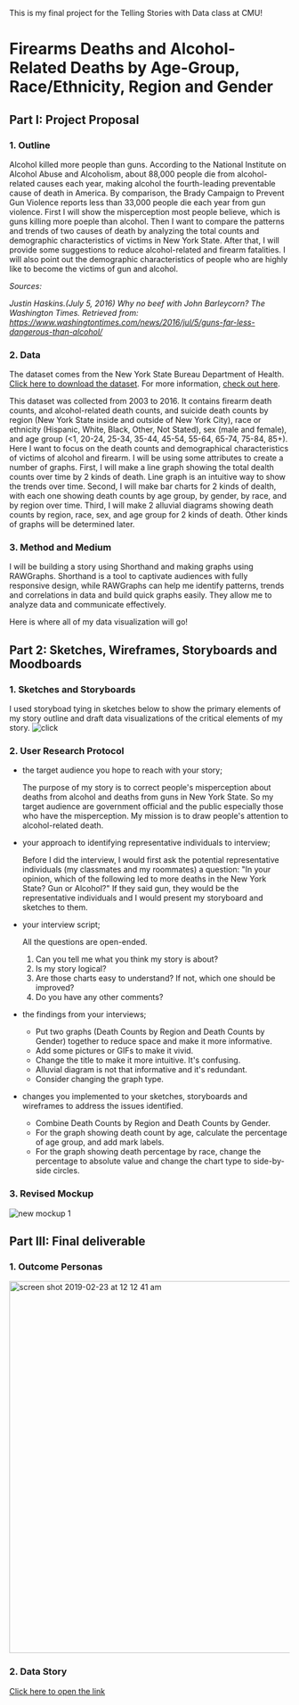 This is my final project for the Telling Stories with Data class at CMU!

# **Firearms Deaths and Alcohol-Related Deaths by Age-Group, Race/Ethnicity, Region and Gender**

## **Part I: Project Proposal**

### 1. Outline
Alcohol killed more people than guns. According to the National Institute on Alcohol Abuse and Alcoholism, about 88,000 people die from alcohol-related causes each year, making alcohol the fourth-leading preventable cause of death in America. By comparison, the Brady Campaign to Prevent Gun Violence reports less than 33,000 people die each year from gun violence. First I will show the misperception most people believe, which is guns killing more poeple than alcohol. Then I want to compare the patterns and trends of two causes of death by analyzing the total counts and demographic characteristics of victims in New York State. After that, I will provide some suggestions to reduce alcohol-related and firearm fatalities. I will also point out the demographic characteristics of people who are highly like to become the victims of gun and alcohol.

*Sources:*

*Justin Haskins.(July 5, 2016) Why no beef with John Barleycorn? The Washington Times. Retrieved from: https://www.washingtontimes.com/news/2016/jul/5/guns-far-less-dangerous-than-alcohol/*


### 2. Data
The dataset comes from the New York State Bureau Department of Health. [Click here to download the dataset](https://health.data.ny.gov/api/views/j6fz-a4ta/rows.csv?accessType=DOWNLOAD). For more information, [check out here](https://healthdata.gov/dataset/vital-statistics-suicide-deaths-age-group-raceethnicity-resident-county-region-and-gender).

This dataset was collected from 2003 to 2016. It contains firearm death counts, and alcohol-related death counts, and suicide death counts by region (New York State inside and outside of New York City), race or ethnicity (Hispanic, White, Black, Other, Not Stated), sex (male and female), and age group (<1, 20-24, 25-34, 35-44, 45-54, 55-64, 65-74, 75-84, 85+). Here I want to focus on the death counts and demographical characteristics of victims of alcohol and firearm. I will be using some attributes to create a number of graphs. First, I will make a line graph showing the total dealth counts over time by 2 kinds of death. Line graph is an intuitive way to show the trends over time. Second, I will make bar charts for 2 kinds of dealth, with each one showing death counts by age group, by gender, by race, and by region over time. Third, I will make 2 alluvial diagrams showing death counts by region, race, sex, and age group for 2 kinds of death. Other kinds of graphs will be determined later.


### 3. Method and Medium
I will be building a story using Shorthand and making graphs using RAWGraphs. Shorthand is a tool to captivate audiences with fully responsive design, while RAWGraphs can help me identify patterns, trends and correlations in data and build quick graphs easily. They allow me to analyze data and communicate effectively.

Here is where all of my data visualization will go!


## **Part 2: Sketches, Wireframes, Storyboards and Moodboards**

### 1. Sketches and Storyboards
I used storyboad tying in sketches below to show the primary elements of my story outline and draft data visualizations of the critical elements of my story.
![click](http://oi63.tinypic.com/24pxbol.jpg)

### 2. User Research Protocol
* the target audience you hope to reach with your story; 
  
  The purpose of my story is to correct people's misperception about deaths from alcohol and deaths from guns in New York State. So my target audience are government official and the public especially those who have the misperception. My mission is to draw people's attention to alcohol-related death.
  
* your approach to identifying representative individuals to interview; 

  Before I did the interview, I would first ask the potential representative individuals (my classmates and my roommates) a question: "In your opinion, which of the following led to more deaths in the New York State? Gun or Alcohol?" If they said gun, they would be the representative individuals and I would present my storyboard and sketches to them.
  
* your interview script; 
  
  All the questions are open-ended.
  
  1. Can you tell me what you think my story is about?
  2. Is my story logical?
  3. Are those charts easy to understand? If not, which one should be improved?
  4. Do you have any other comments?
  
* the findings from your interviews; 
  * Put two graphs (Death Counts by Region and Death Counts by Gender) together to reduce space and make it more informative.
  * Add some pictures or GIFs to make it vivid.
  * Change the title to make it more intuitive. It's confusing.
  * Alluvial diagram is not that informative and it's redundant.
  * Consider changing the graph type.

* changes you implemented to your sketches, storyboards and wireframes to address the issues identified.
  * Combine Death Counts by Region and Death Counts by Gender.
  * For the graph showing death count by age, calculate the percentage of age group, and add mark labels.
  * For the graph showing death percentage by race, change the percentage to absolute value and change the chart type to side-by-side circles.

### 3. Revised Mockup
![new mockup 1](https://user-images.githubusercontent.com/42786336/52918867-37a73b80-32ca-11e9-8986-ee5beb36ebb1.png)


## **Part III: Final deliverable**
### 1. Outcome Personas
<img width="667" alt="screen shot 2019-02-23 at 12 12 41 am" src="https://user-images.githubusercontent.com/42786336/53282005-c7e8e480-36ff-11e9-8303-0e46d5c20c0a.png">

### 2. Data Story
[Click here to open the link](https://preview.shorthand.com/hBockuAiLBtU21Dx)
